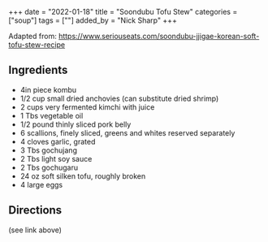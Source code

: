 +++
date = "2022-01-18"
title = "Soondubu Tofu Stew"
categories = ["soup"]
tags = [""]
added_by = "Nick Sharp"
+++

Adapted from: https://www.seriouseats.com/soondubu-jjigae-korean-soft-tofu-stew-recipe

## Ingredients

- 4in piece kombu 
- 1/2 cup small dried anchovies (can substitute dried shrimp)
- 2 cups very fermented kimchi with juice 
- 1 Tbs vegetable oil
- 1/2 pound thinly sliced pork belly 
- 6 scallions, finely sliced, greens and whites reserved separately
- 4 cloves garlic, grated
- 3 Tbs gochujang 
- 2 Tbs light soy sauce
- 2 Tbs gochugaru
- 24 oz soft silken tofu, roughly broken
- 4 large eggs

## Directions

(see link above)

